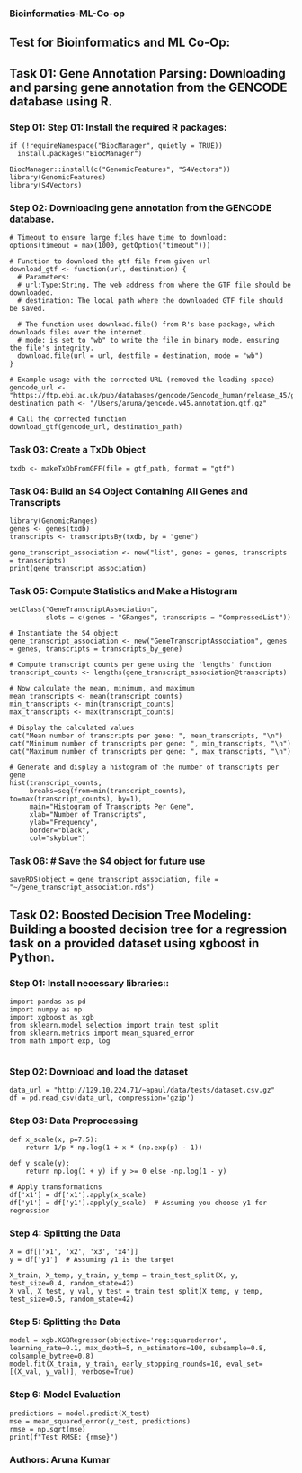 ### Bioinformatics-ML-Co-op

## Test for Bioinformatics and ML Co-Op:
## Task 01: Gene Annotation Parsing: Downloading and parsing gene annotation from the GENCODE database using R.
### Step 01: Step 01: Install the required R packages:
```
if (!requireNamespace("BiocManager", quietly = TRUE))
  install.packages("BiocManager")

BiocManager::install(c("GenomicFeatures", "S4Vectors"))
library(GenomicFeatures)
library(S4Vectors)
```
### Step 02: Downloading gene annotation from the GENCODE database.
```
# Timeout to ensure large files have time to download:
options(timeout = max(1000, getOption("timeout")))

# Function to download the gtf file from given url
download_gtf <- function(url, destination) {
  # Parameters:
  # url:Type:String, The web address from where the GTF file should be downloaded. 
  # destination: The local path where the downloaded GTF file should be saved. 
  
  # The function uses download.file() from R's base package, which downloads files over the internet.
  # mode: is set to "wb" to write the file in binary mode, ensuring the file's integrity.
  download.file(url = url, destfile = destination, mode = "wb")
}
  
# Example usage with the corrected URL (removed the leading space)
gencode_url <- "https://ftp.ebi.ac.uk/pub/databases/gencode/Gencode_human/release_45/gencode.v45.primary_assembly.annotation.gtf.gz"
destination_path <- "/Users/aruna/gencode.v45.annotation.gtf.gz"

# Call the corrected function
download_gtf(gencode_url, destination_path)
```

### Task 03: Create a TxDb Object
```
txdb <- makeTxDbFromGFF(file = gtf_path, format = "gtf")
```
### Task 04: Build an S4 Object Containing All Genes and Transcripts
```
library(GenomicRanges)
genes <- genes(txdb)
transcripts <- transcriptsBy(txdb, by = "gene")

gene_transcript_association <- new("list", genes = genes, transcripts = transcripts)
print(gene_transcript_association)
```
### Task 05:  Compute Statistics and Make a Histogram
```
setClass("GeneTranscriptAssociation", 
         slots = c(genes = "GRanges", transcripts = "CompressedList"))

# Instantiate the S4 object
gene_transcript_association <- new("GeneTranscriptAssociation", genes = genes, transcripts = transcripts_by_gene)

# Compute transcript counts per gene using the 'lengths' function
transcript_counts <- lengths(gene_transcript_association@transcripts)

# Now calculate the mean, minimum, and maximum
mean_transcripts <- mean(transcript_counts)
min_transcripts <- min(transcript_counts)
max_transcripts <- max(transcript_counts)

# Display the calculated values
cat("Mean number of transcripts per gene: ", mean_transcripts, "\n")
cat("Minimum number of transcripts per gene: ", min_transcripts, "\n")
cat("Maximum number of transcripts per gene: ", max_transcripts, "\n")

# Generate and display a histogram of the number of transcripts per gene
hist(transcript_counts, 
     breaks=seq(from=min(transcript_counts), to=max(transcript_counts), by=1), 
     main="Histogram of Transcripts Per Gene", 
     xlab="Number of Transcripts", 
     ylab="Frequency", 
     border="black", 
     col="skyblue")

```
### Task 06: # Save the S4 object for future use

```
saveRDS(object = gene_transcript_association, file = "~/gene_transcript_association.rds")
```


## Task 02: Boosted Decision Tree Modeling: Building a boosted decision tree for a regression task on a provided dataset using xgboost in Python.
### Step 01: Install necessary libraries::
```
import pandas as pd
import numpy as np
import xgboost as xgb
from sklearn.model_selection import train_test_split
from sklearn.metrics import mean_squared_error
from math import exp, log


```
### Step 02: Download and load the dataset
```
data_url = "http://129.10.224.71/~apaul/data/tests/dataset.csv.gz"
df = pd.read_csv(data_url, compression='gzip')

```
### Step 03: Data Preprocessing
```
def x_scale(x, p=7.5):
    return 1/p * np.log(1 + x * (np.exp(p) - 1))

def y_scale(y):
    return np.log(1 + y) if y >= 0 else -np.log(1 - y)

# Apply transformations
df['x1'] = df['x1'].apply(x_scale)
df['y1'] = df['y1'].apply(y_scale)  # Assuming you choose y1 for regression

```
### Step 4: Splitting the Data
```
X = df[['x1', 'x2', 'x3', 'x4']]
y = df['y1']  # Assuming y1 is the target

X_train, X_temp, y_train, y_temp = train_test_split(X, y, test_size=0.4, random_state=42)
X_val, X_test, y_val, y_test = train_test_split(X_temp, y_temp, test_size=0.5, random_state=42)
```

### Step 5: Splitting the Data
```
model = xgb.XGBRegressor(objective='reg:squarederror', learning_rate=0.1, max_depth=5, n_estimators=100, subsample=0.8, colsample_bytree=0.8)
model.fit(X_train, y_train, early_stopping_rounds=10, eval_set=[(X_val, y_val)], verbose=True)

```
### Step 6: Model Evaluation
```
predictions = model.predict(X_test)
mse = mean_squared_error(y_test, predictions)
rmse = np.sqrt(mse)
print(f"Test RMSE: {rmse}")

```









### Authors: Aruna Kumar

  

